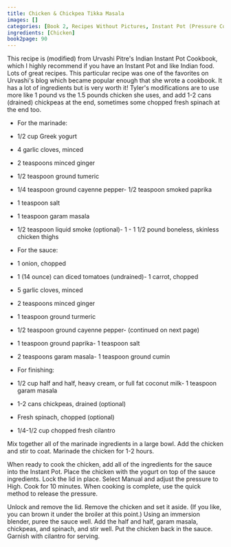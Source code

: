 ```yaml
---
title: Chicken & Chickpea Tikka Masala
images: []
categories: [Book 2, Recipes Without Pictures, Instant Pot (Pressure Cooker) Cooking]
ingredients: [Chicken]
book2page: 90
---
```


This recipe is (modified) from Urvashi Pitre's Indian Instant Pot Cookbook, which I highly recommend if you have an Instant Pot and like Indian food. Lots of great recipes. This particular recipe was one of the favorites on Urvashi's blog which became popular enough that she wrote a cookbook. It has a lot of ingredients but is very worth it! Tyler's modifications are to use more like 1 pound vs the 1.5 pounds chicken she uses, and add 1-2 cans (drained) chickpeas at the end, sometimes some chopped fresh spinach at the end too. 

- For the marinade:
- 1/2 cup Greek yogurt
- 4 garlic cloves, minced
- 2 teaspoons minced ginger
- 1/2 teaspoon ground tumeric
- 1/4 teaspoon ground cayenne pepper- 1/2 teaspoon smoked paprika
- 1 teaspoon salt
- 1 teaspoon garam masala
- 1/2 teaspoon liquid smoke (optional)- 1 - 1 1/2 pound boneless, skinless chicken thighs

- For the sauce:
- 1 onion, chopped
- 1 (14 ounce) can diced tomatoes (undrained)- 1 carrot, chopped
- 5 garlic cloves, minced
- 2 teaspoons minced ginger
- 1 teaspoon ground turmeric
- 1/2 teaspoon ground cayenne pepper- (continued on next page)
- 1 teaspoon ground paprika- 1 teaspoon salt
- 2 teaspoons garam masala- 1 teaspoon ground cumin

- For finishing:
- 1/2 cup half and half, heavy cream, or full fat coconut milk- 1 teaspoon garam masala
- 1-2 cans chickpeas, drained (optional)
- Fresh spinach, chopped (optional)
- 1/4-1/2 cup chopped fresh cilantro

Mix together all of the marinade ingredients in a large bowl. Add the chicken and stir to coat. Marinade the chicken for 1-2 hours. 

When ready to cook the chicken, add all of the ingredients for the sauce into the Instant Pot. Place the chicken with the yogurt on top of the sauce ingredients. Lock the lid in place. Select Manual and adjust the pressure to High. Cook for 10 minutes. When cooking is complete, use the quick method to release the pressure. 

Unlock and remove the lid. Remove the chicken and set it aside. (If you like, you can brown it under the broiler at this point.) Using an immersion blender, puree the sauce well. Add the half and half, garam masala, chickpeas, and spinach, and stir well. Put the chicken back in the sauce. Garnish with cilantro for serving.